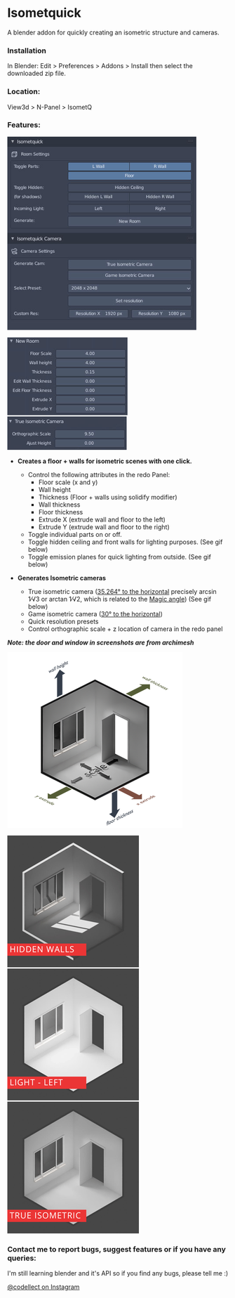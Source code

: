 # Isometquick
A blender addon for quickly creating an isometric structure and cameras.

### Installation

In Blender: Edit > Preferences > Addons > Install then select the downloaded zip file.

### Location:
View3d > N-Panel > IsometQ

### Features:
![Panel](https://github.com/coffeestains/Isometquick/blob/master/images/panel.jpg)

![Iso redo](https://github.com/coffeestains/Isometquick/blob/master/images/redo_struct.jpg)
![Iso redo](https://github.com/coffeestains/Isometquick/blob/master/images/iso_redo.jpg)

- **Creates a floor + walls for isometric scenes with one click.**
	- Control the following attributes in the redo Panel:
		- Floor scale (x and y)
		- Wall height
		- Thickness (Floor + walls using solidify modifier)
		- Wall thickness
		- Floor thickness
		- Extrude X (extrude wall and floor to the left)
		- Extrude Y (extrude wall and floor to the right)
	- Toggle individual parts on or off.
	- Toggle hidden ceiling and front walls for lighting purposes. (See gif below)
	- Toggle emission planes for quick lighting from outside. (See gif below)
	
- **Generates Isometric cameras**
	- True isometric camera ([35.264° to the horizontal](https://en.wikipedia.org/wiki/Isometric_projection) precisely arcsin ​1⁄√3 or arctan ​1⁄√2, which is related to the [Magic angle](https://en.wikipedia.org/wiki/Magic_angle)) (See gif below)
	- Game isometric camera ([30° to the horizontal](https://en.wikipedia.org/wiki/Isometric_video_game_graphics))
	- Quick resolution presets
	- Control orthographic scale + z location of camera in the redo panel

***Note: the door and window in screenshots are from archimesh***

![Redo Panel](https://github.com/coffeestains/Isometquick/blob/master/images/redopanel.png)

![Hidden](https://github.com/coffeestains/Isometquick/blob/master/images/walls.gif)
![Light](https://github.com/coffeestains/Isometquick/blob/master/images/light.gif)
![Camera](https://github.com/coffeestains/Isometquick/blob/master/images/camera.gif)
	
### Contact me to report bugs, suggest features or if you have any queries:
I'm still learning blender and it's API so if you find any bugs, please tell me :)

[@codellect on Instagram](https://www.instagram.com/codellect/)
